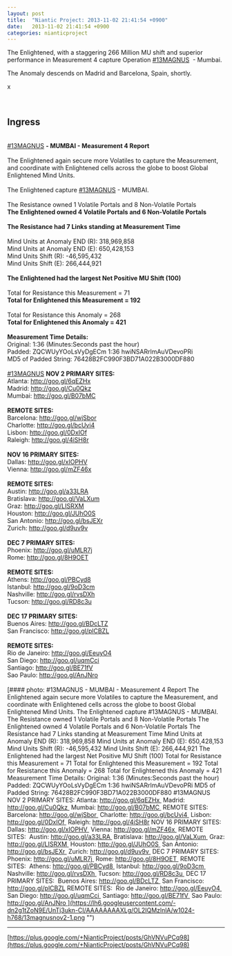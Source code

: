 ```yaml
---
layout: post
title:  "Niantic Project: 2013-11-02 21:41:54 +0900"
date:   2013-11-02 21:41:54 +0900
categories: nianticproject
---
```

The Enlightened, with a staggering 266 Million MU shift and superior performance in Measurement 4 capture Operation  [#13MAGNUS](https://plus.google.com/s/%2313MAGNUS "")  - Mumbai.

The Anomaly descends on Madrid and Barcelona, Spain, shortly.

x<div class="shared"><br /><h2>Ingress</h2><br /><a rel="nofollow" class="ot-hashtag" href="https://plus.google.com/s/%2313MAGNUS">#13MAGNUS</a> <b>- MUMBAI - Measurement 4 Report</b><br /><br />The Enlightened again secure more Volatiles to capture the Measurement, and coordinate with Enlightened cells across the globe to boost Global Enlightened Mind Units.<br /><br />The Enlightened capture <a rel="nofollow" class="ot-hashtag" href="https://plus.google.com/s/%2313MAGNUS">#13MAGNUS</a> - MUMBAI.<br /><br />The Resistance owned 1 Volatile Portals and 8 Non-Volatile Portals<br /><b>The Enlightened owned 4 Volatile Portals and 6 Non-Volatile Portals</b><br /><br /><b>The Resistance had 7 Links standing at Measurement Time</b><br /><br />Mind Units at Anomaly END (R): 318,969,858<br />Mind Units at Anomaly END (E): 650,428,153<br />Mind Units Shift (R): -46,595,432<br />Mind Units Shift (E): 266,444,921<br /><br /><b>The Enlightened had the largest Net Positive MU Shift (100)</b><br /><br />Total for Resistance this Measurement = 71<br /><b>Total for Enlightened this Measurement = 192</b><br /><br />Total for Resistance this Anomaly = 268<br /><b>Total for Enlightened this Anomaly = 421</b><br /><br /><b>Measurement Time Details:</b><br />Original: 1:36 (Minutes:Seconds past the hour)<br />Padded: ZQCWUyYOoLsVyDgECm 1:36 hwiNSARrlmAuVDevoPRi<br />MD5 of Padded String: 76428B2FC990F3BD71A022B3000DF880<br /><br /><a rel="nofollow" class="ot-hashtag" href="https://plus.google.com/s/%2313MAGNUS">#13MAGNUS</a> <b>NOV 2 PRIMARY SITES:</b><br />Atlanta: <a href="http://goo.gl/6qEZHx" class="ot-anchor">http://goo.gl/6qEZHx</a> <br />Madrid: <a href="http://goo.gl/Cu0Qkz" class="ot-anchor">http://goo.gl/Cu0Qkz</a> <br />Mumbai: <a href="http://goo.gl/B07bMC" class="ot-anchor">http://goo.gl/B07bMC</a> <br /><br /><b>REMOTE SITES:</b><br />Barcelona: <a href="http://goo.gl/wjSbor" class="ot-anchor">http://goo.gl/wjSbor</a> <br />Charlotte: <a href="http://goo.gl/bcUvi4" class="ot-anchor">http://goo.gl/bcUvi4</a> <br />Lisbon: <a href="http://goo.gl/0DxIOf" class="ot-anchor">http://goo.gl/0DxIOf</a> <br />Raleigh: <a href="http://goo.gl/4iSH8r" class="ot-anchor">http://goo.gl/4iSH8r</a><br /><br /><b>NOV 16 PRIMARY SITES:</b> <br />Dallas: <a href="http://goo.gl/xIOPHV" class="ot-anchor">http://goo.gl/xIOPHV</a> <br />Vienna: <a href="http://goo.gl/mZF46x" class="ot-anchor">http://goo.gl/mZF46x</a> <br /><br /><b>REMOTE SITES:</b> <br />Austin: <a href="http://goo.gl/a33LRA" class="ot-anchor">http://goo.gl/a33LRA</a> <br />Bratislava: <a href="http://goo.gl/VaLXum" class="ot-anchor">http://goo.gl/VaLXum</a> <br />Graz: <a href="http://goo.gl/LISRXM" class="ot-anchor">http://goo.gl/LISRXM</a> <br />Houston: <a href="http://goo.gl/JUhO0S" class="ot-anchor">http://goo.gl/JUhO0S</a> <br />San Antonio: <a href="http://goo.gl/bsJEXr" class="ot-anchor">http://goo.gl/bsJEXr</a> <br />Zurich: <a href="http://goo.gl/d9uv9v" class="ot-anchor">http://goo.gl/d9uv9v</a> <br /><br /><b>DEC 7 PRIMARY SITES:</b> <br />Phoenix: <a href="http://goo.gl/uMLR7j" class="ot-anchor">http://goo.gl/uMLR7j</a> <br />Rome: <a href="http://goo.gl/8H9OET" class="ot-anchor">http://goo.gl/8H9OET</a> <br /><br /><b>REMOTE SITES:</b> <br />Athens: <a href="http://goo.gl/PBCyd8" class="ot-anchor">http://goo.gl/PBCyd8</a> <br />Istanbul: <a href="http://goo.gl/9oD3cm" class="ot-anchor">http://goo.gl/9oD3cm</a> <br />Nashville: <a href="http://goo.gl/rvsDXh" class="ot-anchor">http://goo.gl/rvsDXh</a> <br />Tucson: <a href="http://goo.gl/RD8c3u" class="ot-anchor">http://goo.gl/RD8c3u</a> <br /><br /><b>DEC 17 PRIMARY SITES:</b> <br />Buenos Aires: <a href="http://goo.gl/BDcLTZ" class="ot-anchor">http://goo.gl/BDcLTZ</a> <br />San Francisco: <a href="http://goo.gl/plCBZL" class="ot-anchor">http://goo.gl/plCBZL</a><br /><br /><b>REMOTE SITES:</b> <br />Rio de Janeiro: <a href="http://goo.gl/EeuyO4" class="ot-anchor">http://goo.gl/EeuyO4</a> <br />San Diego: <a href="http://goo.gl/uqmCci" class="ot-anchor">http://goo.gl/uqmCci</a> <br />Santiago: <a href="http://goo.gl/BE71fV" class="ot-anchor">http://goo.gl/BE71fV</a> <br />Sao Paulo: <a href="http://goo.gl/AnJNro" class="ot-anchor">http://goo.gl/AnJNro</a> <br /><br /></div>
[#### photo: #13MAGNUS - MUMBAI - Measurement 4 Report
The Enlightened again secure more Volatiles to capture the Measurement, and coordinate with Enlightened cells across the globe to boost Global Enlightened Mind Units.
The Enlightened capture #13MAGNUS - MUMBAI.
The Resistance owned 1 Volatile Portals and 8 Non-Volatile Portals
The Enlightened owned 4 Volatile Portals and 6 Non-Volatile Portals
The Resistance had 7 Links standing at Measurement Time
Mind Units at Anomaly END (R): 318,969,858
Mind Units at Anomaly END (E): 650,428,153
Mind Units Shift (R): -46,595,432
Mind Units Shift (E): 266,444,921
The Enlightened had the largest Net Positive MU Shift (100)
Total for Resistance this Measurement = 71
Total for Enlightened this Measurement = 192
Total for Resistance this Anomaly = 268
Total for Enlightened this Anomaly = 421
Measurement Time Details:
Original: 1:36 (Minutes:Seconds past the hour)
Padded: ZQCWUyYOoLsVyDgECm 1:36 hwiNSARrlmAuVDevoPRi
MD5 of Padded String: 76428B2FC990F3BD71A022B3000DF880
#13MAGNUS NOV 2 PRIMARY SITES:
Atlanta: http://goo.gl/6qEZHx 
Madrid: http://goo.gl/Cu0Qkz 
Mumbai: http://goo.gl/B07bMC 
REMOTE SITES:
Barcelona: http://goo.gl/wjSbor 
Charlotte: http://goo.gl/bcUvi4 
Lisbon: http://goo.gl/0DxIOf 
Raleigh: http://goo.gl/4iSH8r
NOV 16 PRIMARY SITES: 
Dallas: http://goo.gl/xIOPHV 
Vienna: http://goo.gl/mZF46x 
REMOTE SITES: 
Austin: http://goo.gl/a33LRA 
Bratislava: http://goo.gl/VaLXum 
Graz: http://goo.gl/LISRXM 
Houston: http://goo.gl/JUhO0S 
San Antonio: http://goo.gl/bsJEXr 
Zurich: http://goo.gl/d9uv9v 
DEC 7 PRIMARY SITES: 
Phoenix: http://goo.gl/uMLR7j 
Rome: http://goo.gl/8H9OET 
REMOTE SITES: 
Athens: http://goo.gl/PBCyd8 
Istanbul: http://goo.gl/9oD3cm 
Nashville: http://goo.gl/rvsDXh 
Tucson: http://goo.gl/RD8c3u 
DEC 17 PRIMARY SITES: 
Buenos Aires: http://goo.gl/BDcLTZ 
San Francisco: http://goo.gl/plCBZL
REMOTE SITES: 
Rio de Janeiro: http://goo.gl/EeuyO4 
San Diego: http://goo.gl/uqmCci 
Santiago: http://goo.gl/BE71fV 
Sao Paulo: http://goo.gl/AnJNro ](https://lh6.googleusercontent.com/-dn2g1tZoN9E/UnTj3ukn-CI/AAAAAAAAXLg/OL2IQMzlnlA/w1024-h768/13magnusnov2-1.png "")
- - -
[https://plus.google.com/+NianticProject/posts/GhVNVuPCq98](https://plus.google.com/+NianticProject/posts/GhVNVuPCq98)
